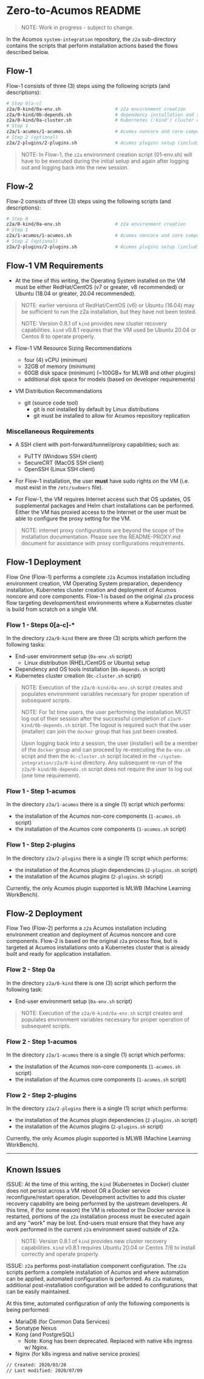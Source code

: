 # Zero-to-Acumos README

>NOTE: Work in progress - subject to change.

In the Acumos `system-integration` repository, the `z2a` sub-directory contains the scripts that perform installation actions based the flows described below.

## Flow-1

Flow-1 consists of three (3) steps using the following scripts (and descriptions):

```bash
# Step 0[a-c]
z2a/0-kind/0a-env.sh                    # z2a environment creation
z2a/0-kind/0b-depends.sh                # dependency installation and setup
z2a/0-kind/0a-cluster.sh                # Kubernetes ('kind') cluster creation
# Step 1
z2a/1-acumos/1-acumos.sh                # Acumos noncore and core component setup
# Step 2 (optional)
z2a/2-plugins/2-plugins.sh              # Acumos plugins setup (including dependencies)
```

> NOTE: In Flow-1, the `z2a` environment creation script (01-env.sh) will have to be executed during the initial setup and again after logging out and logging back into the new session.

## Flow-2

Flow-2 consists of three (3) steps using the following scripts (and descriptions):

```bash
# Step 0
z2a/0-kind/0a-env.sh                    # z2a environment creation
# Step 1
z2a/1-acumos/1-acumos.sh                # Acumos noncore and core component setup
# Step 2 (optional)
z2a/2-plugins/2-plugins.sh              # Acumos plugins setup (including dependencies)
```

## Flow-1 VM Requirements

* At the time of this writing, the Operating System installed on the VM must be either RedHat/CentOS (v7 or greater, v8 recommended) or Ubuntu (18.04 or greater, 20.04 recommended).

>NOTE: earlier versions of RedHat/CentOS (v6) or Ubuntu (16.04) may be sufficient to run the z2a installation, but they have not been tested.
>
>NOTE: Version 0.8.1 of `kind` provides new cluster recovery capabilities.  `kind` v0.8.1 requires that the VM used be Ubuntu 20.04 or Centos 8 to operate properly.

* Flow-1 VM Resource Sizing Recommendations
  * four (4) vCPU (minimum)
  * 32GB of memory (minimum)
  * 60GB disk space (minimum) (~100GB+ for MLWB and other plugins)
  * additional disk space for models (based on developer requirements)

* VM Distribution Recommendations
  * git (source code tool)
    * git is not installed by default by Linux distributions
    * git must be installed to allow for Acumos repository replication

### Miscellaneous Requirements

* A SSH client with port-forward/tunnel/proxy capabilities; such as:
  * PuTTY (Windows SSH client)
  * SecureCRT (MacOS SSH client)
  * OpenSSH (Linux SSH client)

* For Flow-1 installation, the user **must** have sudo rights on the VM (i.e. must exist in the `/etc/sudoers` file).

* For Flow-1, the VM requires Internet access such that OS updates, OS supplemental packages and Helm chart installations can be performed. Either the VM has proxied access to the Internet or the user must be able to configure the proxy setting for the VM.

>NOTE: internet proxy configurations are beyond the scope of the installation documentation.  Please see the README-PROXY.md document for assistance with proxy configurations requirements.

## Flow-1 Deployment

Flow One (Flow-1) performs a complete `z2a` Acumos installation including environment creation, VM Operating System preparation, dependency installation, Kubernetes cluster creation and deployment of Acumos noncore and core components. Flow-1 is based on the original `z2a` process flow targeting development/test environments where a Kubernetes cluster is build from scratch on a single VM.

### Flow 1 - Steps 0[a-c]-*

In the directory `z2a/0-kind` there are three (3) scripts which perform the following tasks:

* End-user environment setup (`0a-env.sh` script)
  * Linux distribution (RHEL/CentOS or Ubuntu) setup
* Dependency and OS tools installation (`0b-depends.sh` script)
* Kubernetes cluster creation (`0c-cluster.sh` script)

>NOTE: Execution of the `z2a/0-kind/0a-env.sh` script creates and populates environment variables necessary for proper operation of subsequent scripts.
>
>NOTE: For 1st time users, the user performing the installation MUST log out of their session after the successful completion of `z2a/0-kind/0b-depends.sh` script.  The logout is required such that the user (installer) can join the `docker` group that has just been created.
>
>Upon logging back into a session, the user (installer) will be a member of the `docker` group and can proceed by re-executing the `0a-env.sh` script and then the `0c-cluster.sh` script located in the `~/system-integration/z2a/0-kind` directory.  Any subsequent re-run of the `z2a/0-kind/0b-depends.sh` script does not require the user to log out (one time requirement).

### Flow 1 - Step 1-acumos

In the directory `z2a/1-acumos` there is a single (1) script which performs:

* the installation of the Acumos non-core components (`1-acumos.sh` script)
* the installation of the Acumos core components (`1-acumos.sh` script)

### Flow 1 - Step 2-plugins

In the directory `z2a/2-plugins` there is a single (1) script which performs:

* the installation of the Acumos plugin dependencies (`2-plugins.sh` script)
* the installation of the Acumos plugins (`2-plugins.sh` script)

Currently, the only Acumos plugin supported is MLWB (Machine Learning WorkBench).

## Flow-2 Deployment

Flow Two (Flow-2) performs a `z2a` Acumos installation including environment creation and deployment of Acumos noncore and core components. Flow-2 is based on the original `z2a` process flow, but is targeted at Acumos installations onto a Kubernetes cluster that is already built and ready for application installation.

### Flow 2 - Step 0a

In the directory `z2a/0-kind` there is one (3) script which perform the following task:

* End-user environment setup (`0a-env.sh` script)

>NOTE: Execution of the `z2a/0-kind/0a-env.sh` script creates and populates environment variables necessary for proper operation of subsequent scripts.

### Flow 2 - Step 1-acumos

In the directory `z2a/1-acumos` there is a single (1) script which performs:

* the installation of the Acumos non-core components (`1-acumos.sh` script)
* the installation of the Acumos core components (`1-acumos.sh` script)

### Flow 2 - Step 2-plugins

In the directory `z2a/2-plugins` there is a single (1) script which performs:

* the installation of the Acumos plugin dependencies (`2-plugins.sh` script)
* the installation of the Acumos plugins (`2-plugins.sh` script)

Currently, the only Acumos plugin supported is MLWB (Machine Learning WorkBench).

-----

## Known Issues

ISSUE: At the time of this writing, the `kind` (Kubernetes in Docker) cluster does not persist across a VM reboot OR a Docker service reconfigure/restart operation. Development activities to add this cluster recovery capability are being performed by the upstream developers.  At this time, if (for some reason) the VM is rebooted or the Docker service is restarted, portions of the `z2a` installation process must be executed again and any "work" may be lost.  End-users must ensure that they have any work performed in the current `z2a` environment saved outside of z2a.

>NOTE: Version 0.8.1 of `kind` provides new cluster recovery capabilities.  `kind` v0.8.1 requires Ubuntu 20.04 or Centos 7/8 to install correctly and operate properly.

ISSUE: `z2a` performs post-installation component configuration.  The `z2a` scripts perform a complete installation of Acumos and where automation can be applied, automated configuration is performed. As `z2a` matures, additional post-installation configuration will be added to configurations that can be easily maintained.

At this time, automated configuration of only the following components is being performed:

* MariaDB (for Common Data Services)
* Sonatype Nexus
* Kong (and PostgreSQL)
  * Note: Kong has been deprecated. Replaced with native k8s ingress w/ Nginx.
* Nginx (for k8s ingress and native service proxies)

```bash
// Created: 2020/03/20
// Last modified: 2020/07/09
```
